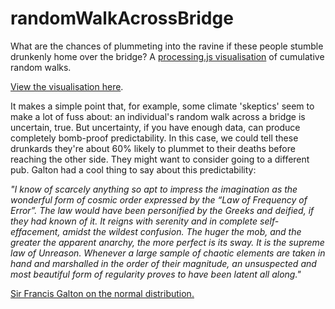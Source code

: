 randomWalkAcrossBridge
======================

What are the chances of plummeting into the ravine if these people stumble drunkenly home over the bridge? A [processing.js visualisation](http://processingjs.org/) of cumulative random walks.

[View the visualisation here](http://danolner.github.io/randomWalkAcrossBridge/).

It makes a simple point that, for example, some climate 'skeptics' seem to make a lot of fuss about: an individual's random walk across a bridge is uncertain, true. But uncertainty, if you have enough data, can produce completely bomb-proof predictability. In this case, we could tell these drunkards they're about 60% likely to plummet to their deaths before reaching the other side. They might want to consider going to a different pub. Galton had a cool thing to say about this predictability:
			
<em>"I know of scarcely anything so apt to impress the imagination as the wonderful form of cosmic order expressed by the “Law of Frequency of Error”. The law would have been personified by the Greeks and deified, if they had known of it. It reigns with serenity and in complete self-effacement, amidst the wildest confusion. The huger the mob, and the greater the apparent anarchy, the more perfect is its sway. It is the supreme law of Unreason. Whenever a large sample of chaotic elements are taken in hand and marshalled in the order of their magnitude, an unsuspected and most beautiful form of regularity proves to have been latent all along."</em>
            
<p><a href="http://telescoper.wordpress.com/tag/sir-francis-galton/">Sir Francis Galton on the normal distribution.</a></p>
